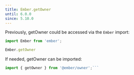 ```yaml
---
title: Ember.getOwner
until: 6.0.0
since: 5.10.0
---
```



Previously, getOwner could be accessed via the `Ember` import:
```js
import Ember from 'ember';

Ember.getOwner

```

 If needed, getOwner can be imported:
```js
import { getOwner } from '@ember/owner';```
